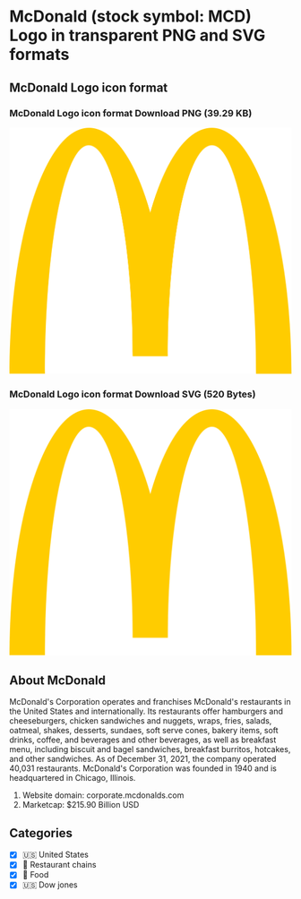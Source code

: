 # McDonald (stock symbol: MCD) Logo in transparent PNG and SVG formats

## McDonald Logo icon format

### McDonald Logo icon format Download PNG (39.29 KB)

![McDonald Logo icon format Download PNG (39.29 KB)](/img/orig/MCD-4fd8e96f.png)

### McDonald Logo icon format Download SVG (520 Bytes)

![McDonald Logo icon format Download SVG (520 Bytes)](/img/orig/MCD-0a51ff8f.svg)

## About McDonald

McDonald's Corporation operates and franchises McDonald's restaurants in the United States and internationally. Its restaurants offer hamburgers and cheeseburgers, chicken sandwiches and nuggets, wraps, fries, salads, oatmeal, shakes, desserts, sundaes, soft serve cones, bakery items, soft drinks, coffee, and beverages and other beverages, as well as breakfast menu, including biscuit and bagel sandwiches, breakfast burritos, hotcakes, and other sandwiches. As of December 31, 2021, the company operated 40,031 restaurants. McDonald's Corporation was founded in 1940 and is headquartered in Chicago, Illinois.

1. Website domain: corporate.mcdonalds.com
2. Marketcap: $215.90 Billion USD


## Categories
- [x] 🇺🇸 United States
- [x] 🍔 Restaurant chains
- [x] 🍴 Food
- [x] 🇺🇸 Dow jones
